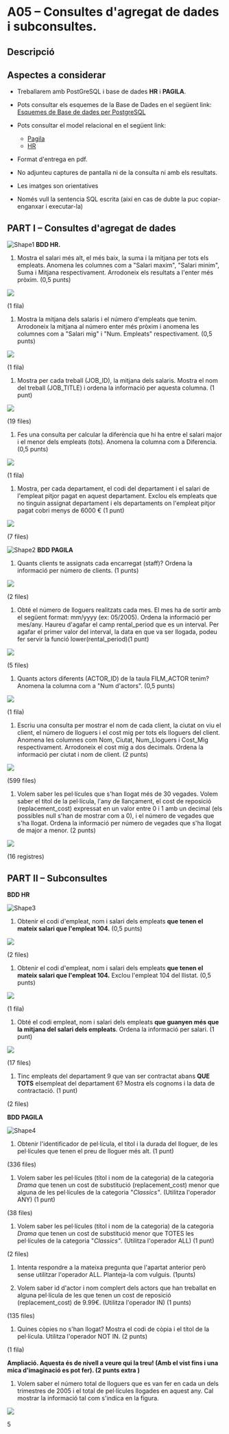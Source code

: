 # A05 – Consultes d'agregat de dades i subconsultes.

## Descripció

## Aspectes a considerar

- Treballarem amb PostGreSQL i base de dades **HR** i **PAGILA**. 
- Pots consultar els esquemes de la Base de Dades en el següent link: [Esquemes de Base de dades per PostgreSQL](https://github.com/sapa-basededades/M02-M10-Bases-de-Dades/tree/main/1%20-%20Llenguatge%20SQL%20DML%20i%20DDL/DATABASES/POSTGRESQL)
- Pots consultar el model relacional en el següent link:
  - [Pagila](https://github.com/sapa-basededades/M02-M10-Bases-de-Dades/blob/main/1%20-%20Llenguatge%20SQL%20DML%20i%20DDL/1%20-%20DATABASES/ESQUEMES/1%20-%20POSTGRES/08%20-%20Pagila/pagila-erm.png)
  - [HR]()

- Format d'entrega en pdf.
- No adjunteu captures de pantalla ni de la consulta ni amb els resultats.
- Les imatges son orientatives
- Només vull la sentencia SQL escrita (així en cas de dubte la puc copiar-enganxar i executar-la)

## PART I – Consultes d'agregat de dades

![Shape1](RackMultipart20230721-1-prj4cz_html_6ad3514c9ad98947.gif) **BDD HR.**

1. Mostra el salari més alt, el més baix, la suma i la mitjana per tots els empleats. Anomena les columnes com a "Salari maxim", "Salari minim", Suma i Mitjana respectivament. Arrodoneix els resultats a l'enter més pròxim. (0,5 punts)

![](RackMultipart20230721-1-prj4cz_html_6ddfe5861e7f4c70.png)

(1 fila)

1. Mostra la mitjana dels salaris i el número d'empleats que tenim. Arrodoneix la mitjana al número enter més pròxim i anomena les columnes com a "Salari mig" i "Num. Empleats" respectivament. (0,5 punts)

![](RackMultipart20230721-1-prj4cz_html_f28268c936ba83ce.png)

(1 fila)

1. Mostra per cada treball (JOB\_ID), la mitjana dels salaris. Mostra el nom del treball (JOB\_TITLE) i ordena la informació per aquesta columna. (1 punt)

![](RackMultipart20230721-1-prj4cz_html_9d49a970ef1a09c1.png)

(19 files)

1. Fes una consulta per calcular la diferència que hi ha entre el salari major i el menor dels empleats (tots). Anomena la columna com a Diferencia. (0,5 punts)

![](RackMultipart20230721-1-prj4cz_html_f0ab8b4442870548.png)

(1 fila)

1. Mostra, per cada departament, el codi del departament i el salari de l'empleat pitjor pagat en aquest departament. Exclou els empleats que no tinguin assignat departament i els departaments on l'empleat pitjor pagat cobri menys de 6000 € (1 punt)

![](RackMultipart20230721-1-prj4cz_html_80995e7e71bb2452.png)

(7 files)

![Shape2](RackMultipart20230721-1-prj4cz_html_6ad3514c9ad98947.gif) **BDD PAGILA**

1. Quants clients te assignats cada encarregat (staff)? Ordena la informació per número de clients. (1 punts)

![](RackMultipart20230721-1-prj4cz_html_9e8b0b4e472e527e.png)

(2 files)

1. Obté el número de lloguers realitzats cada mes. El mes ha de sortir amb el següent format: mm/yyyy (ex: 05/2005). Ordena la informació per mes/any. Haureu d'agafar el camp rental\_period que es un interval. Per agafar el primer valor del interval, la data en que va ser llogada, podeu fer servir la funció lower(rental\_period)(1 punt)

![](RackMultipart20230721-1-prj4cz_html_76cd9b2c6a4d240d.png)

(5 files)

1. Quants actors diferents (ACTOR\_ID) de la taula FILM\_ACTOR tenim? Anomena la columna com a "Num d'actors". (0,5 punts)

![](RackMultipart20230721-1-prj4cz_html_d66d353dc215da8c.png)

(1 fila)

1. Escriu una consulta per mostrar el nom de cada client, la ciutat on viu el client, el número de lloguers i el cost mig per tots els lloguers del client. Anomena les columnes com Nom, Ciutat, Num\_Lloguers i Cost\_Mig respectivament. Arrodoneix el cost mig a dos decimals. Ordena la informació per ciutat i nom de client. (2 punts)

![](RackMultipart20230721-1-prj4cz_html_a275c4592d2250f2.png)

(599 files)

1. Volem saber les pel·lícules que s'han llogat més de 30 vegades. Volem saber el títol de la pel·lícula, l'any de llançament, el cost de reposició (replacement\_cost) expressat en un valor entre 0 i 1 amb un decimal (els possibles null s'han de mostrar com a 0), i el número de vegades que s'ha llogat. Ordena la informació per número de vegades que s'ha llogat de major a menor. (2 punts)

![](RackMultipart20230721-1-prj4cz_html_decb344b139377a0.png)

(16 registres)

## PART II – Subconsultes

**BDD HR**

![Shape3](RackMultipart20230721-1-prj4cz_html_6ad3514c9ad98947.gif)

1. Obtenir el codi d'empleat, nom i salari dels empleats **que tenen el mateix salari que l'empleat 104.** (0,5 punts)

![](RackMultipart20230721-1-prj4cz_html_43a79c945e4b6bff.png)

(2 files)

1. Obtenir el codi d'empleat, nom i salari dels empleats **que tenen el mateix salari que l'empleat 104.** Exclou l'empleat 104 del llistat. (0,5 punts)

![](RackMultipart20230721-1-prj4cz_html_de7a2ee64ee8d1e9.png)

(1 fila)

1. Obté el codi empleat, nom i salari dels empleats **que guanyen més que la mitjana del salari dels empleats**. Ordena la informació per salari. (1 punt)

![](RackMultipart20230721-1-prj4cz_html_2ee031ed5d7db07e.png)

(17 files)

1. Tinc empleats del departament 9 que van ser contractat abans **QUE TOTS** elsempleat del departament 6? Mostra els cognoms i la data de contractació. (1 punt)

(2 files)

**BDD PAGILA**

![Shape4](RackMultipart20230721-1-prj4cz_html_6ad3514c9ad98947.gif)

1. Obtenir l'identificador de pel·lícula, el títol i la durada del lloguer, de les pel·lícules que tenen el preu de lloguer més alt. (1 punt)

(336 files)

1. Volem saber les pel·lícules (títol i nom de la categoria) de la categoria _Drama_ que tenen un cost de substitució (replacement\_cost) menor que alguna de les pel·lícules de la categoria "_Classics"_. (Utilitza l'operador ANY) (1 punt)

(38 files)

1. Volem saber les pel·lícules (títol i nom de la categoria) de la categoria _Drama_ que tenen un cost de substitució menor que TOTES les pel·lícules de la categoria "_Classics"_. (Utilitza l'operador ALL) (1 punt)

(2 files)

1. Intenta respondre a la mateixa pregunta que l'apartat anterior però sense utilitzar l'operador ALL. Planteja-la com vulguis. (1punts)

1. Volem saber id d'actor i nom complert dels actors que han treballat en alguna pel·lícula de les que tenen un cost de reposició (replacement\_cost) de 9.99€. (Utilitza l'operador IN) (1 punts)

(135 files)

1. Quines còpies no s'han llogat? Mostra el codi de còpia i el títol de la pel·lícula. Utilitza l'operador NOT IN. (2 punts)

(1 fila)

**Ampliació. Aquesta és de nivell a veure qui la treu! (Amb el vist fins i una mica d'imaginació es pot fer). (2 punts extra )**

1. Volem saber el número total de lloguers que es van fer en cada un dels trimestres de 2005 i el total de pel·lícules llogades en aquest any. Cal mostrar la informació tal com s'indica en la figura.

![](RackMultipart20230721-1-prj4cz_html_655894148ba5191b.png)

5
